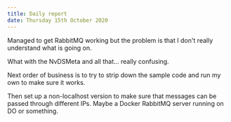 ```yaml
---
title: Daily report
date: Thursday 15th October 2020
---
```


Managed to get RabbitMQ working but the problem is that
I don't really understand what is going on.

What with the NvDSMeta and all that... really confusing.

Next order of business is to try to strip down the
sample code and run my own to make sure it works.

Then set up a non-localhost version to make sure that
messages can be passed through different IPs.
Maybe a Docker RabbitMQ server running on DO or something.
